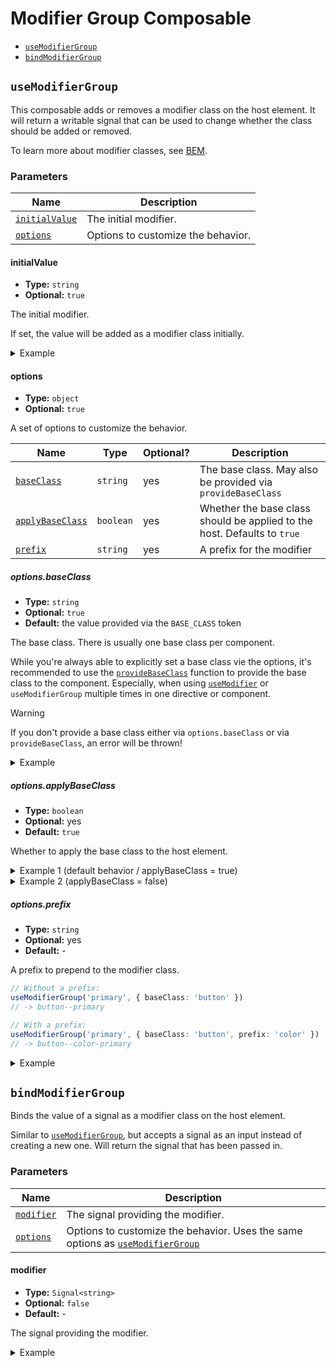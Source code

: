 # Modifier Group Composable

- [`useModifierGroup`](#usemodifiergroup)
- [`bindModifierGroup`](#bindmodifiergroup)

## `useModifierGroup`

This composable adds or removes a modifier class on the host element.
It will return a writable signal that can be used to change whether the class should be added or removed.

To learn more about modifier classes, see [BEM](https://getbem.com/naming/#modifier).

### Parameters

| Name                            | Description                        |
|---------------------------------|------------------------------------|
| [`initialValue`](#initialvalue) | The initial modifier.              |
| [`options`](#options)           | Options to customize the behavior. |

#### initialValue

- **Type:** `string`
- **Optional:** `true`

The initial modifier.

If set, the value will be added as a modifier class initially.

<details>
<summary>Example</summary>

```ts
// TypeScript
import { useModifierGroup } from '@bynary/angular-composables/class';

@Component({
selector: 'my-component',
providers: [
provideBaseClass('my-component')
]
})
class MyComponent {

    color = useModifierGroup('primary');
    appearance = useModifierGroup();
}
```
```html
<!-- HTML -->
<my-component #myComponent></my-component>

Color: {{ myComponent.color }}
Appearance: {{ myComponent.appearance }}
```

will render as

```html
<my-component class="my-component my-component--primary"></my-component>

Color: primary
Appearance: 
```
</details>

#### options

- **Type:** `object`
- **Optional:** `true`

A set of options to customize the behavior.

| Name                                               | Type      | Optional? | Description                                                              |
|----------------------------------------------------|-----------|-----------|--------------------------------------------------------------------------|
| [`baseClass`](#optionsbaseclass)           | `string`  | yes       | The base class. May also be provided via `provideBaseClass`              |
| [`applyBaseClass`](#optionsapplybaseclass) | `boolean` | yes       | Whether the base class should be applied to the host. Defaults to `true` |
| [`prefix`](#optionsprefix)                       | `string`  | yes       | A prefix for the modifier                                                |

##### options.baseClass

- **Type:** `string`
- **Optional:** `true`
- **Default:** the value provided via the `BASE_CLASS` token


The base class. There is usually one base class per component.

While you're always able to explicitly set a base class vie the options, it's recommended to use the [`provideBaseClass`](./provide-base-class.md) function to provide the base class to the component.
Especially, when using [`useModifier`](./modifier.composable.md) or `useModifierGroup` multiple times in one directive or component.

> [!WARNING]
> If you don't provide a base class either via `options.baseClass` or via `provideBaseClass`, an error will be thrown!

<details>
<summary>Example</summary>

```ts
// TypeScript
import { useModifierGroup } from '@bynary/angular-composables/class';

@Component({
    selector: 'my-component'
})
class MyComponent {

    color = useModifierGroup('primary', { baseClass: 'my-component' });
}
```
```html
<!-- HTML -->
<my-component></my-component>
```

will render as

```html
<my-component class="my-component my-component--primary"></my-component>
```
</details>

##### options.applyBaseClass

- **Type:** `boolean`
- **Optional:** yes
- **Default:** `true`

Whether to apply the base class to the host element.

<details>
<summary>Example 1 (default behavior / applyBaseClass = true)</summary>

```ts
// TypeScript
import { useModifierGroup } from '@bynary/angular-composables/class';

@Component({
    selector: 'my-component'
})
class MyComponent {

    color = useModifierGroup('primary', { baseClass: 'my-component' });
}
```
```html
<!-- HTML -->
<my-component></my-component>
```

will render as

```html
<my-component class="my-component my-component--primary"></my-component>
```

The base class `my-component` has been added to the host element.

</details>

<details>
<summary>Example 2 (applyBaseClass = false)</summary>

```ts
// TypeScript
import { useModifierGroup } from '@bynary/angular-composables/class';

@Component({
    selector: 'my-component'
})
class MyComponent {

    color = useModifierGroup('primary', { baseClass: 'my-component', applyBaseClass: false });
}
```
```html
<!-- HTML -->
<my-component></my-component>
```

will render as

```html
<my-component class="my-component--primary"></my-component>
```

The base class `my-component` has *not* been added to the host element.

</details>

##### options.prefix

- **Type:** `string`
- **Optional:** yes
- **Default:** -

A prefix to prepend to the modifier class.


```ts
// Without a prefix:
useModifierGroup('primary', { baseClass: 'button' })
// -> button--primary

// With a prefix:
useModifierGroup('primary', { baseClass: 'button', prefix: 'color' })
// -> button--color-primary
```

<details>
<summary>Example</summary>

```ts
// TypeScript
import { useModifierGroup } from '@bynary/angular-composables/class';

@Component({
    selector: 'my-component'
})
class MyComponent {

    color = useModifierGroup('primary', { prefix: 'color' });
}
```
```html
<!-- HTML -->
<my-component></my-component>
```

will render as

```html
<my-component class="my-component my-component--color-primary"></my-component>
```

</details>


## `bindModifierGroup`

Binds the value of a signal as a modifier class on the host element.

Similar to [`useModifierGroup`](#usemodifiergroup), but accepts a signal as an input instead of creating a new one.
Will return the signal that has been passed in.

### Parameters

| Name                         | Description                                                                                         |
|------------------------------|-----------------------------------------------------------------------------------------------------|
| [`modifier`](#initialvalue)  | The signal providing the modifier.                                                                  |
| [`options`](#options)        | Options to customize the behavior. Uses the same options as [`useModifierGroup`](#usemodifiergroup) |

#### modifier

- **Type:** `Signal<string>`
- **Optional:** `false`
- **Default:** -

The signal providing the modifier.

<details>
<summary>Example</summary>

```ts
import { bindModifier } from '@bynary/angular-composables/class';

@Component({
    selector: 'my-component'
})
class MyComponent {

    color: Signal<string> = signal('primary');

    constructor() {
        bindModifierGroup(this.color);
    }
}
```

</details>
